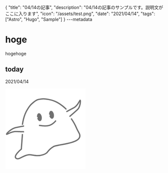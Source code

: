 {
  "title": "04/14の記事",
  "description": "04/14の記事のサンプルです。説明文がここに入ります",
  "icon": "/assets/test.png",
  "date": "2021/04/14",
  "tags": ["Astro", "Hugo", "Sample"]
}
---metadata

# hoge
hogehoge

## today
2021/04/14

![img](/assets/test.png)